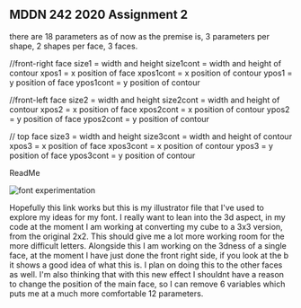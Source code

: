 ## MDDN 242 2020 Assignment 2

there are 18 parameters as of now as the premise is, 3 parameters per shape, 2 shapes per face, 3 faces.

 //front-right face
 size1 = width and height
 size1cont = width and height of contour
 xpos1 = x position of face
 xpos1cont = x position of contour
 ypos1 = y position of face
 ypos1cont = y position of contour

//front-left face
 size2 = width and height
 size2cont = width and height of contour
 xpos2 = x position of face
 xpos2cont = x position of contour
 ypos2 = y position of face
 ypos2cont = y position of contour

// top face
 size3 = width and height
 size3cont = width and height of contour
 xpos3 = x position of face
 xpos3cont = x position of contour
 ypos3 = y position of face
 ypos3cont = y position of contour

ReadMe

![font experimentation](https://i.imgur.com/Y8KQCMM.png)

Hopefully this link works but this is my illustrator file that I've used to explore my ideas for my font. I really want to lean into the 3d aspect, in my code at the moment I am working at converting my cube to a 3x3 version, from the original 2x2. This should give me a lot more working room for the more difficult letters. Alongside this I am working on the 3dness of a single face, at the moment I have just done the front right side, if you look at the b it shows a good idea of what this is. I plan on doing this to the other faces as well. I'm also thinking that with this new effect I shouldnt have a reason to change the position of the main face, so I can remove 6 variables which puts me at a much more comfortable 12 parameters.